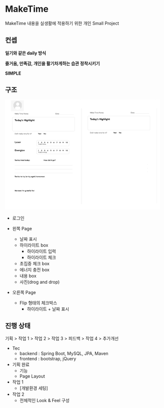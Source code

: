 # MakeTime

MakeTime 내용을 실생활에 적용하기 위한 개인 Small Project

## 컨셉

**일기와 같은 daily 방식**  

**즐거움, 만족감, 개인을 활기차게하는 습관 정착시키기**  

**SIMPLE**

## 구조

![Base 골격](https://github.com/bluewow/makeTime/blob/master/assets/layout.png)

- 로그인
- 왼쪽 Page
	- 날짜 표시
	- 하이라이트 box
		- 하이라이트 입력
		- 하이라이트 체크
	- 초집중 체크 box
	- 에너지 충전 box
	- 내용 box
	- 사진(drog and drop)

- 오른쪽 Page
	- Flip 형태의 체크박스
		- 하이라이트 + 날짜 표시

## 진행 상태

기획 > 작업 1 > 작업 2 > 작업 3 > 피드백 > 작업 4 > 추가개선

- Tec
	- backend : Spring Boot, MySQL, JPA, Maven
	- frontend : bootstrap, jQuery
- 기획 완료
	- 기능
	- Page Layout
- 작업 1 
	- [개발환경 세팅]
- 작업 2
	- 전체적인 Look & Feel 구성

<!--stackedit_data:
eyJoaXN0b3J5IjpbMTc4MDk3OTgzOCwxNTczNjMwMDM4LDE4OD
c3NzYxODEsMTQxMTM4ODE0NCwtMTI0ODAxMDk0OSwyMDg2MTY5
NjEyXX0=
-->